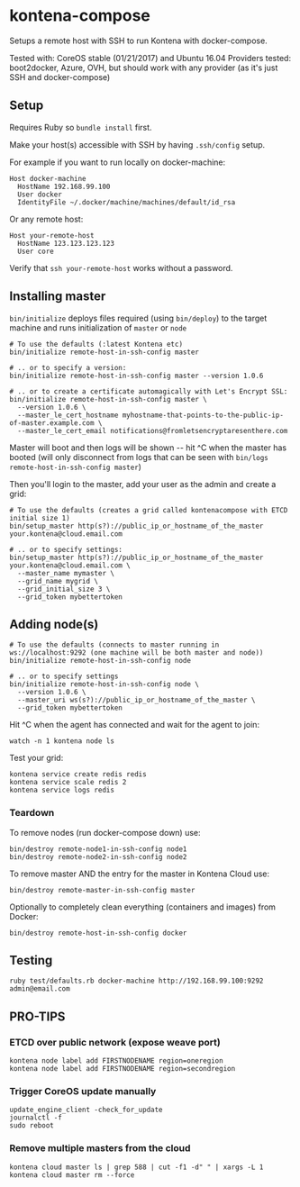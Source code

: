 # kontena-compose

Setups a remote host with SSH to run Kontena with docker-compose.

Tested with: CoreOS stable (01/21/2017) and Ubuntu 16.04
Providers tested: boot2docker, Azure, OVH, but should work with any provider (as it's just SSH and docker-compose)

## Setup

Requires Ruby so `bundle install` first.

Make your host(s) accessible with SSH by having `.ssh/config` setup.

For example if you want to run locally on docker-machine:

```
Host docker-machine
  HostName 192.168.99.100
  User docker
  IdentityFile ~/.docker/machine/machines/default/id_rsa
```

Or any remote host:

```
Host your-remote-host
  HostName 123.123.123.123
  User core
```

Verify that `ssh your-remote-host` works without a password.

## Installing master

`bin/initialize` deploys files required (using `bin/deploy`) to the target machine and runs initialization of `master` or `node`

```
# To use the defaults (:latest Kontena etc)
bin/initialize remote-host-in-ssh-config master

# .. or to specify a version:
bin/initialize remote-host-in-ssh-config master --version 1.0.6

# .. or to create a certificate automagically with Let's Encrypt SSL:
bin/initialize remote-host-in-ssh-config master \
  --version 1.0.6 \
  --master_le_cert_hostname myhostname-that-points-to-the-public-ip-of-master.example.com \
  --master_le_cert_email notifications@fromletsencryptaresenthere.com
```

Master will boot and then logs will be shown -- hit ^C when the master has booted (will only disconnect from logs that can be seen with `bin/logs remote-host-in-ssh-config master`)

Then you'll login to the master, add your user as the admin and create a grid:

```
# To use the defaults (creates a grid called kontenacompose with ETCD initial size 1)
bin/setup_master http(s?)://public_ip_or_hostname_of_the_master your.kontena@cloud.email.com

# .. or to specify settings:
bin/setup_master http(s?)://public_ip_or_hostname_of_the_master your.kontena@cloud.email.com \
  --master_name mymaster \
  --grid_name mygrid \
  --grid_initial_size 3 \
  --grid_token mybettertoken
```

## Adding node(s)

```
# To use the defaults (connects to master running in ws://localhost:9292 (one machine will be both master and node))
bin/initialize remote-host-in-ssh-config node

# .. or to specify settings
bin/initialize remote-host-in-ssh-config node \
  --version 1.0.6 \
  --master_uri ws(s?)://public_ip_or_hostname_of_the_master \
  --grid_token mybettertoken
```

Hit ^C when the agent has connected and wait for the agent to join:

```
watch -n 1 kontena node ls
```

Test your grid:

```
kontena service create redis redis
kontena service scale redis 2
kontena service logs redis
```

### Teardown

To remove nodes (run docker-compose down) use:
```
bin/destroy remote-node1-in-ssh-config node1
bin/destroy remote-node2-in-ssh-config node2
```

To remove master AND the entry for the master in Kontena Cloud use:
```
bin/destroy remote-master-in-ssh-config master
```

Optionally to completely clean everything (containers and images) from Docker:
```
bin/destroy remote-host-in-ssh-config docker
```

## Testing

```
ruby test/defaults.rb docker-machine http://192.168.99.100:9292 admin@email.com
```

## PRO-TIPS

### ETCD over public network (expose weave port)

```
kontena node label add FIRSTNODENAME region=oneregion
kontena node label add FIRSTNODENAME region=secondregion
```

### Trigger CoreOS update manually
```
update_engine_client -check_for_update
journalctl -f
sudo reboot
```

### Remove multiple masters from the cloud
```
kontena cloud master ls | grep 588 | cut -f1 -d" " | xargs -L 1 kontena cloud master rm --force
```
